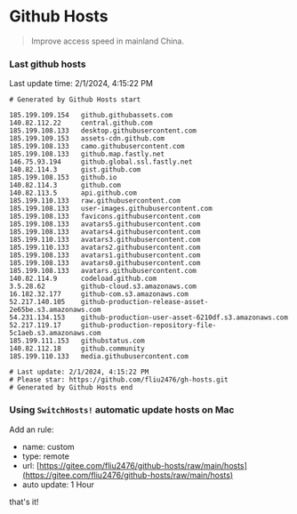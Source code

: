 # Github Hosts

> Improve access speed in mainland China.

### Last github hosts

Last update time: 2/1/2024, 4:15:22 PM

```base
# Generated by Github Hosts start 

185.199.109.154   github.githubassets.com
140.82.112.22     central.github.com
185.199.108.133   desktop.githubusercontent.com
185.199.109.153   assets-cdn.github.com
185.199.108.133   camo.githubusercontent.com
185.199.108.133   github.map.fastly.net
146.75.93.194     github.global.ssl.fastly.net
140.82.114.3      gist.github.com
185.199.108.153   github.io
140.82.114.3      github.com
140.82.113.5      api.github.com
185.199.110.133   raw.githubusercontent.com
185.199.108.133   user-images.githubusercontent.com
185.199.108.133   favicons.githubusercontent.com
185.199.108.133   avatars5.githubusercontent.com
185.199.108.133   avatars4.githubusercontent.com
185.199.110.133   avatars3.githubusercontent.com
185.199.110.133   avatars2.githubusercontent.com
185.199.108.133   avatars1.githubusercontent.com
185.199.108.133   avatars0.githubusercontent.com
185.199.108.133   avatars.githubusercontent.com
140.82.114.9      codeload.github.com
3.5.28.62         github-cloud.s3.amazonaws.com
16.182.32.177     github-com.s3.amazonaws.com
52.217.140.105    github-production-release-asset-2e65be.s3.amazonaws.com
54.231.134.153    github-production-user-asset-6210df.s3.amazonaws.com
52.217.119.17     github-production-repository-file-5c1aeb.s3.amazonaws.com
185.199.111.153   githubstatus.com
140.82.112.18     github.community
185.199.110.133   media.githubusercontent.com

# Last update: 2/1/2024, 4:15:22 PM
# Please star: https://github.com/fliu2476/gh-hosts.git
# Generated by Github Hosts end
```

### Using `SwitchHosts!` automatic update hosts on Mac
Add an rule:
- name: custom
- type: remote
- url: [https://gitee.com/fliu2476/github-hosts/raw/main/hosts](https://gitee.com/fliu2476/github-hosts/raw/main/hosts)
- auto update: 1 Hour

that's it!

